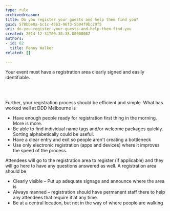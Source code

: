 ```yaml
---
type: rule
archivedreason: 
title: Do you register your guests and help them find you?
guid: 578bbe0a-bc1c-43b3-96f3-5b94f9bc29f5
uri: do-you-register-your-guests-and-help-them-find-you
created: 2014-12-31T00:30:38.0000000Z
authors:
- id: 62
  title: Penny Walker
related: []

---
```



<p class="ssw15-rteElement-P">Your event must have a registration area clearly signed and easily identifiable.&#160;​​</p>
<br><excerpt class='endintro'></excerpt><br>
<p>Further, your registration process should be efficient and simple. What has worked well at DDD Melbourne is</p><ul><li>Have enough people ready for registration first thing in the morning. More is more.</li><li>Be able to find individual name tags and/or welcome packages quickly. Sorting alphabetically could be useful.</li><li>Have a clear entry and exit so people aren't creating a bottleneck</li><li>Use only electronic registration (apps and devices) where it improves the speed of the process.</li></ul><p>Attendees will go to the registration area to register (if applicable) and they will go here to have any questions answered as well. A registration area should be </p><ul><li>Clearly visible – Put up adequate signage and announce where the​ area is</li><li>Always manned – registration should have permanent staff there to help any attendees that require it at any time</li><li>Be at a central location, but not in the way of where people are walking</li></ul>


